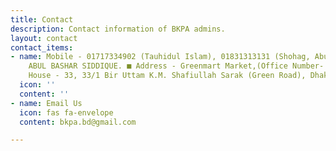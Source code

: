```yaml
---
title: Contact
description: Contact information of BKPA admins.
layout: contact
contact_items:
- name: Mobile - 01717334902 (Tauhidul Islam), 01831313131 (Shohag, Abul Bashar Siddique)MD.
    ABUL BASHAR SIDDIQUE. ■ Address - Greenmart Market,(Office Number- 304, 2nd floor).
    House - 33, 33/1 Bir Uttam K.M. Shafiullah Sarak (Green Road), Dhaka – 1205, Bangladesh
  icon: ''
  content: ''
- name: Email Us
  icon: fas fa-envelope
  content: bkpa.bd@gmail.com

---
```

